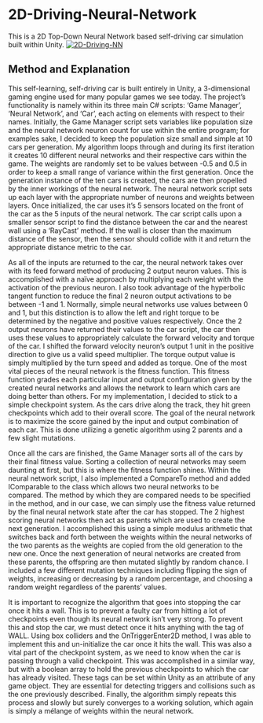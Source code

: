 # 2D-Driving-Neural-Network
This is a 2D Top-Down Neural Network based self-driving car simulation built within Unity.
[![2D-Driving-NN](https://img.youtube.com/vi/QOzqk41eWu0/0.jpg)](https://www.youtube.com/watch?v=QOzqk41eWu0)


## Method and Explanation
This self-learning, self-driving car is built entirely in Unity, a 3-dimensional gaming engine used for many popular games we see today. The project’s functionality is namely within its three main C# scripts: ‘Game Manager’, ‘Neural Network’, and ‘Car’, each acting on elements with respect to their names.
Initially, the Game Manager script sets variables like population size and the neural network neuron count for use within the entire program; for examples sake, I decided to keep the population size small and simple at 10 cars per generation. My algorithm loops through and during its first iteration it creates 10 different neural networks and their respective cars within the game. The weights are randomly set to be values between -0.5 and 0.5 in order to keep a small range of variance within the first generation. Once the generation instance of the ten cars is created, the cars are then propelled by the inner workings of the neural network.
The neural network script sets up each layer with the appropriate number of neurons and weights between layers. Once initialized, the car uses it’s 5 sensors located on the front of the car as the 5 inputs of the neural network. The car script calls upon a smaller sensor script to find the distance between the car and the nearest wall using a ‘RayCast’ method. If the wall is closer than the maximum distance of the sensor, then the sensor should collide with it and return the appropriate distance metric to the car.    

As all of the inputs are returned to the car, the neural network takes over with its feed forward method of producing 2 output neuron values. This is accomplished with a naïve approach by multiplying each weight with the activation of the previous neuron.  I also took advantage of the hyperbolic tangent function to reduce the final 2 neuron output activations to be between -1 and 1. Normally, simple neural networks use values between 0 and 1, but this distinction is to allow the left and right torque to be determined by the negative and positive values respectively.
Once the 2 output neurons have returned their values to the car script, the car then uses these values to appropriately calculate the forward velocity and torque of the car. I shifted the forward velocity neuron’s output 1 unit in the positive direction to give us a valid speed multiplier. The torque output value is simply multiplied by the turn speed and added as torque. 
One of the most vital pieces of the neural network is the fitness function. This fitness function grades each particular input and output configuration given by the created neural networks and allows the network to learn which cars are doing better than others. For my implementation, I decided to stick to a simple checkpoint system. As the cars drive along the track, they hit green checkpoints which add to their overall score. 
The goal of the neural network is to maximize the score gained by the input and output combination of each car. This is done utilizing a genetic algorithm using 2 parents and a few slight mutations. 

Once all the cars are finished, the Game Manager sorts all of the cars by their final fitness value. Sorting a collection of neural networks may seem daunting at first, but this is where the fitness function shines. Within the neural network script, I also implemented a CompareTo method and added IComparable to the class which allows two neural networks to be compared. The method by which they are compared needs to be specified in the method, and in our case, we can simply use the fitness value returned by the final neural network state after the car has stopped.
The 2 highest scoring neural networks then act as parents which are used to create the next generation. I accomplished this using a simple modulus arithmetic that switches back and forth between the weights within the neural networks of the two parents as the weights are copied from the old generation to the new one. 
Once the next generation of neural networks are created from these parents, the offspring are then mutated slightly by random chance. I included a few different mutation techniques including flipping the sign of weights, increasing or decreasing by a random percentage, and choosing a random weight regardless of the parents’ values. 

It is important to recognize the algorithm that goes into stopping the car once it hits a wall. This is to prevent a faulty car from hitting a lot of checkpoints even though its neural network isn’t very strong. To prevent this and stop the car, we must detect once it hits anything with the tag of WALL. Using box colliders and the OnTriggerEnter2D method, I was able to implement this and un-initialize the car once it hits the wall. This was also a vital part of the checkpoint system, as we need to know when the car is passing through a valid checkpoint. This was accomplished in a similar way, but with a boolean array to hold the previous checkpoints to which the car has already visited.
These tags can be set within Unity as an attribute of any game object. They are essential for detecting triggers and collisions such as the one previously described. 
Finally, the algorithm simply repeats this process and slowly but surely converges to a working solution, which again is simply a mélange of weights within the neural network.
